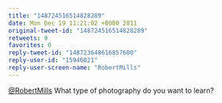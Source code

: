 ```yaml
---
title: "148724516514828289"
date: Mon Dec 19 11:21:02 +0000 2011
original-tweet-id: "148724516514828289"
retweets: 0
favorites: 0
reply-tweet-id: "148723648616857600"
reply-user-id: "15946021"
reply-user-screen-name: "RobertMills"
---
```

<a href="https://twitter.com/RobertMills">@RobertMills</a> What type of photography do you want to learn?

